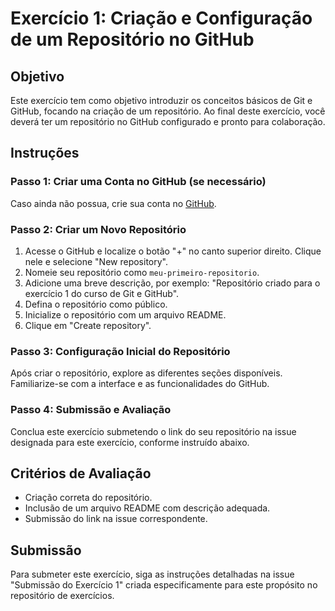 # Exercício 1: Criação e Configuração de um Repositório no GitHub

## Objetivo
Este exercício tem como objetivo introduzir os conceitos básicos de Git e GitHub, focando na criação de um repositório. Ao final deste exercício, você deverá ter um repositório no GitHub configurado e pronto para colaboração.

## Instruções

### Passo 1: Criar uma Conta no GitHub (se necessário)
Caso ainda não possua, crie sua conta no [GitHub](https://github.com).

### Passo 2: Criar um Novo Repositório
1. Acesse o GitHub e localize o botão "+" no canto superior direito. Clique nele e selecione "New repository".
2. Nomeie seu repositório como `meu-primeiro-repositorio`.
3. Adicione uma breve descrição, por exemplo: "Repositório criado para o exercício 1 do curso de Git e GitHub".
4. Defina o repositório como público.
5. Inicialize o repositório com um arquivo README.
6. Clique em "Create repository".

### Passo 3: Configuração Inicial do Repositório
Após criar o repositório, explore as diferentes seções disponíveis. Familiarize-se com a interface e as funcionalidades do GitHub.

### Passo 4: Submissão e Avaliação
Conclua este exercício submetendo o link do seu repositório na issue designada para este exercício, conforme instruído abaixo.

## Critérios de Avaliação
- Criação correta do repositório.
- Inclusão de um arquivo README com descrição adequada.
- Submissão do link na issue correspondente.

## Submissão
Para submeter este exercício, siga as instruções detalhadas na issue "Submissão do Exercício 1" criada especificamente para este propósito no repositório de exercícios.
